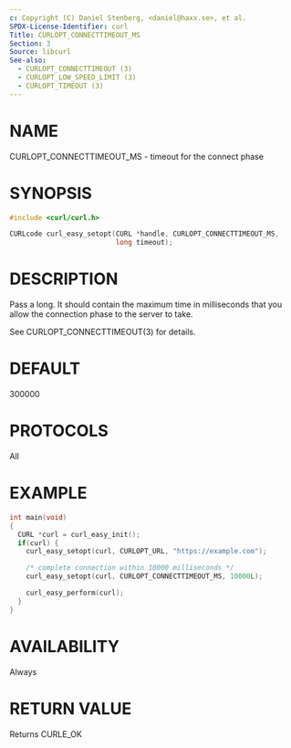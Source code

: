 ```yaml
---
c: Copyright (C) Daniel Stenberg, <daniel@haxx.se>, et al.
SPDX-License-Identifier: curl
Title: CURLOPT_CONNECTTIMEOUT_MS
Section: 3
Source: libcurl
See-also:
  - CURLOPT_CONNECTTIMEOUT (3)
  - CURLOPT_LOW_SPEED_LIMIT (3)
  - CURLOPT_TIMEOUT (3)
---
```


# NAME

CURLOPT_CONNECTTIMEOUT_MS - timeout for the connect phase

# SYNOPSIS

~~~c
#include <curl/curl.h>

CURLcode curl_easy_setopt(CURL *handle, CURLOPT_CONNECTTIMEOUT_MS,
                          long timeout);
~~~

# DESCRIPTION

Pass a long. It should contain the maximum time in milliseconds that you allow
the connection phase to the server to take.

See CURLOPT_CONNECTTIMEOUT(3) for details.

# DEFAULT

300000

# PROTOCOLS

All

# EXAMPLE

~~~c
int main(void)
{
  CURL *curl = curl_easy_init();
  if(curl) {
    curl_easy_setopt(curl, CURLOPT_URL, "https://example.com");

    /* complete connection within 10000 milliseconds */
    curl_easy_setopt(curl, CURLOPT_CONNECTTIMEOUT_MS, 10000L);

    curl_easy_perform(curl);
  }
}
~~~

# AVAILABILITY

Always

# RETURN VALUE

Returns CURLE_OK
